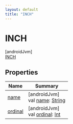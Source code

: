 ```yaml
---
layout: default
title: "INCH"
---
```


# INCH

[androidJvm]\
[INCH](index.md)

## Properties

| Name | Summary |
|---|---|
| [name](../-p-x/index.md#-372974862%2FProperties%2F373173406) | [androidJvm]<br>val [name](../-p-x/index.md#-372974862%2FProperties%2F373173406): [String](https://kotlinlang.org/api/core/kotlin-stdlib/kotlin/-string/index.html) |
| [ordinal](../-p-x/index.md#-739389684%2FProperties%2F373173406) | [androidJvm]<br>val [ordinal](../-p-x/index.md#-739389684%2FProperties%2F373173406): [Int](https://kotlinlang.org/api/core/kotlin-stdlib/kotlin/-int/index.html) |